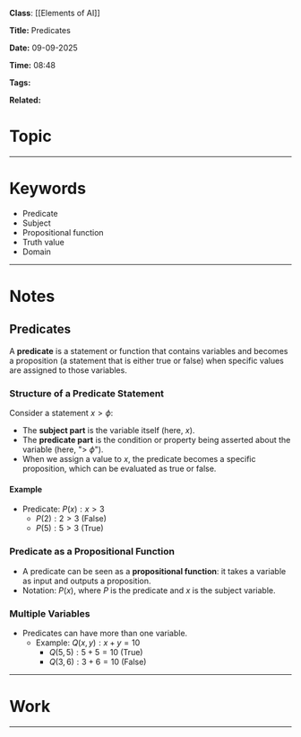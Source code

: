 
**Class**: [[Elements of AI]]

**Title:** Predicates

**Date:** 09-09-2025

**Time:** 08:48

**Tags:** 

**Related:**
# Topic


--- 
# Keywords

- Predicate
- Subject
- Propositional function
- Truth value
- Domain

--- 
# Notes

## Predicates

A **predicate** is a statement or function that contains variables and becomes a proposition (a statement that is either true or false) when specific values are assigned to those variables.

### Structure of a Predicate Statement

Consider a statement $x > \phi$:
- The **subject part** is the variable itself (here, $x$).
- The **predicate part** is the condition or property being asserted about the variable (here, "$>$ $\phi$").
- When we assign a value to $x$, the predicate becomes a specific proposition, which can be evaluated as true or false.

#### Example

- Predicate: $P(x): x > 3$
    - $P(2): 2 > 3$ (False)
    - $P(5): 5 > 3$ (True)

### Predicate as a Propositional Function

- A predicate can be seen as a **propositional function**: it takes a variable as input and outputs a proposition.
- Notation: $P(x)$, where $P$ is the predicate and $x$ is the subject variable.

### Multiple Variables

- Predicates can have more than one variable.
    - Example: $Q(x, y): x + y = 10$
        - $Q(5, 5): 5 + 5 = 10$ (True)
        - $Q(3, 6): 3 + 6 = 10$ (False)

---

# Work

---